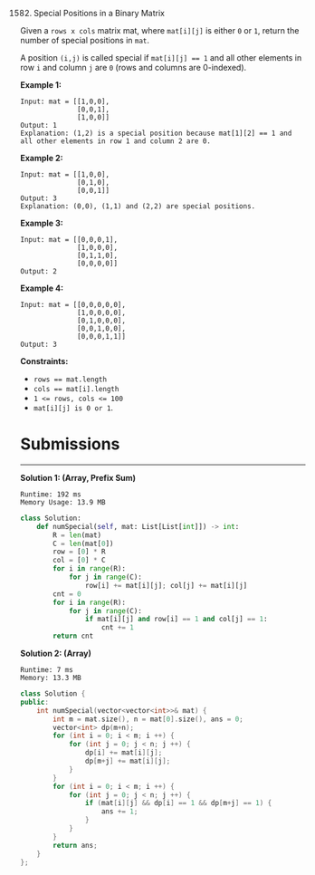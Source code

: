 1582. Special Positions in a Binary Matrix

Given a `rows x cols` matrix mat, where `mat[i][j]` is either `0` or `1`, return the number of special positions in `mat`.

A position `(i,j)` is called special if `mat[i][j] == 1` and all other elements in row `i` and column `j` are `0` (rows and columns are 0-indexed).

 

**Example 1:**
```
Input: mat = [[1,0,0],
              [0,0,1],
              [1,0,0]]
Output: 1
Explanation: (1,2) is a special position because mat[1][2] == 1 and all other elements in row 1 and column 2 are 0.
```

**Example 2:**
```
Input: mat = [[1,0,0],
              [0,1,0],
              [0,0,1]]
Output: 3
Explanation: (0,0), (1,1) and (2,2) are special positions. 
```

**Example 3:**
```
Input: mat = [[0,0,0,1],
              [1,0,0,0],
              [0,1,1,0],
              [0,0,0,0]]
Output: 2
```

**Example 4:**
```
Input: mat = [[0,0,0,0,0],
              [1,0,0,0,0],
              [0,1,0,0,0],
              [0,0,1,0,0],
              [0,0,0,1,1]]
Output: 3
```

**Constraints:**

* `rows == mat.length`
* `cols == mat[i].length`
* `1 <= rows, cols <= 100`
* `mat[i][j] is 0 or 1`.

# Submissions
---
**Solution 1: (Array, Prefix Sum)**
```
Runtime: 192 ms
Memory Usage: 13.9 MB
```
```python
class Solution:
    def numSpecial(self, mat: List[List[int]]) -> int:
        R = len(mat)
        C = len(mat[0])
        row = [0] * R
        col = [0] * C
        for i in range(R):
            for j in range(C):
                row[i] += mat[i][j]; col[j] += mat[i][j]
        cnt = 0
        for i in range(R):
            for j in range(C):
                if mat[i][j] and row[i] == 1 and col[j] == 1:
                    cnt += 1
        return cnt
```

**Solution 2: (Array)**
```
Runtime: 7 ms
Memory: 13.3 MB
```
```c++
class Solution {
public:
    int numSpecial(vector<vector<int>>& mat) {
        int m = mat.size(), n = mat[0].size(), ans = 0;
        vector<int> dp(m+n);
        for (int i = 0; i < m; i ++) {
            for (int j = 0; j < n; j ++) {
                dp[i] += mat[i][j];
                dp[m+j] += mat[i][j];
            }
        }
        for (int i = 0; i < m; i ++) {
            for (int j = 0; j < n; j ++) {
                if (mat[i][j] && dp[i] == 1 && dp[m+j] == 1) {
                    ans += 1;
                }
            }
        }
        return ans;
    }
};
```
